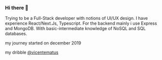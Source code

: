 ### Hi there 👋

Trying to be a Full-Stack developer with notions of UI/UX design. I have experience React/Next.Js, Typescript. For the backend mainly i use Express and MongoDB. With basic-intermediate knowledge of NoSQL and SQL databases.

my journey started on december 2019

my dribble [@vicentematus](https://dribbble.com/vicentematus)
